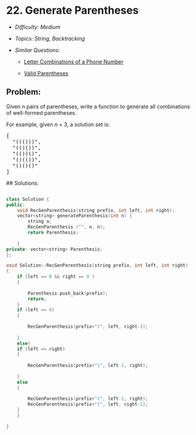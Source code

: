 # 22. Generate Parentheses

* *Difficulty: Medium*

* *Topics: String, Backtracking*

* *Similar Questions:*

  * [Letter Combinations of a Phone Number](./tests/generate-parentheses.md)

  * [Valid Parentheses](./tests/generate-parentheses.md)

## Problem:

<p>
Given <i>n</i> pairs of parentheses, write a function to generate all combinations of well-formed parentheses.
</p>

<p>
For example, given <i>n</i> = 3, a solution set is:
</p>
<pre>
[
  "((()))",
  "(()())",
  "(())()",
  "()(())",
  "()()()"
]
</pre>
## Solutions:

```c++

class Solution {
public:
    void RecGenParenthesis(string prefix, int left, int right);
    vector<string> generateParenthesis(int n) {
        string a;
        RecGenParenthesis ("", n, n);
        return Parenthesis;
        
    }
private: vector<string> Parenthesis;
};

void Solution::RecGenParenthesis(string prefix, int left, int right)
{
    if (left == 0 && right == 0 )
    {
       
        Parenthesis.push_back(prefix);
        return;
    }
    if (left == 0)
    {
       
        RecGenParenthesis(prefix+")", left, right-1);
        
    }
    else{
    if (left == right)
    {
        
        RecGenParenthesis(prefix+"(", left-1, right);
        
    }
    else
    {
       
        RecGenParenthesis(prefix+"(", left-1, right);
        RecGenParenthesis(prefix+")", left, right-1);
    }
    }
    
}
```
